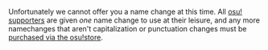 Unfortunately we cannot offer you a name change at this time. All [osu! supporters](https://osu.ppy.sh/home/support) are given *one* name change to use at their leisure, and any more namechanges that aren't capitalization or punctuation changes must be [purchased via the osu!store](https://osu.ppy.sh/store/products/32).
